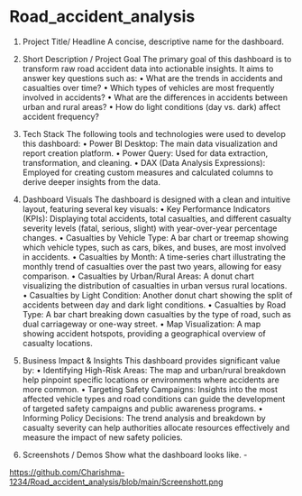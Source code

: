 # Road_accident_analysis
1. Project Title/ Headline
   A concise, descriptive name for the dashboard.

2. Short Description /  Project Goal
The primary goal of this dashboard is to transform raw road accident data into actionable insights. It aims to answer key questions such as:
• What are the trends in accidents and casualties over time?
• Which types of vehicles are most frequently involved in accidents?
• What are the differences in accidents between urban and rural areas?
• How do light conditions (day vs. dark) affect accident frequency?

3. Tech Stack
The following tools and technologies were used to develop this dashboard:
• Power BI Desktop: The main data visualization and report creation platform.
• Power Query: Used for data extraction, transformation, and cleaning.
• DAX (Data Analysis Expressions): Employed for creating custom measures and calculated columns to derive deeper insights from the data.

4. Dashboard Visuals
The dashboard is designed with a clean and intuitive layout, featuring several key visuals:
• Key Performance Indicators (KPIs): Displaying total accidents, total casualties, and different casualty severity levels (fatal, serious, slight) with year-over-year percentage changes.
• Casualties by Vehicle Type: A bar chart or treemap showing which vehicle types, such as cars, bikes, and buses, are most involved in accidents.
• Casualties by Month: A time-series chart illustrating the monthly trend of casualties over the past two years, allowing for easy comparison.
• Casualties by Urban/Rural Areas: A donut chart visualizing the distribution of casualties in urban versus rural locations.
• Casualties by Light Condition: Another donut chart showing the split of accidents between day and dark light conditions.
• Casualties by Road Type: A bar chart breaking down casualties by the type of road, such as dual carriageway or one-way street.
• Map Visualization: A map showing accident hotspots, providing a geographical overview of casualty locations.

5. Business Impact & Insights
This dashboard provides significant value by:
• Identifying High-Risk Areas: The map and urban/rural breakdown help pinpoint specific locations or environments where accidents are more common.
• Targeting Safety Campaigns: Insights into the most affected vehicle types and road conditions can guide the development of targeted safety campaigns and public awareness programs.
• Informing Policy Decisions: The trend analysis and breakdown by casualty severity can help authorities allocate resources effectively and measure the impact of new safety policies.

6. Screenshots / Demos
   Show what the dashboard looks like. -






https://github.com/Charishma-1234/Road_accident_analysis/blob/main/Screenshott.png
